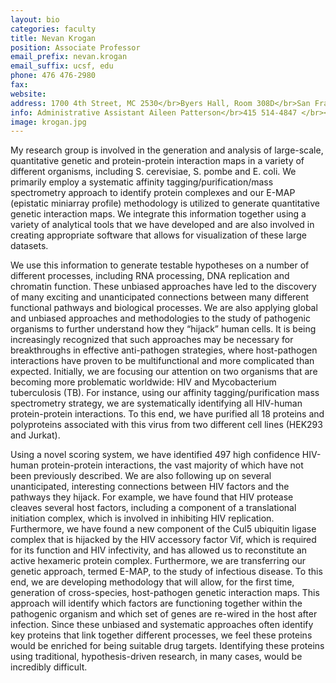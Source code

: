 ```yaml
---
layout: bio
categories: faculty
title: Nevan Krogan
position: Associate Professor
email_prefix: nevan.krogan
email_suffix: ucsf, edu
phone: 476 476-2980
fax: 
website: 
address: 1700 4th Street, MC 2530</br>Byers Hall, Room 308D</br>San Francisco, CA 94158-2530
info: Administrative Assistant Aileen Patterson</br>415 514-4847 </br><span class="e">aileen.paterson / ucsf, edu </span>
image: krogan.jpg
---
```


My research group is involved in the generation and analysis of large-scale, quantitative genetic and protein-protein interaction maps in a variety of different organisms, including S. cerevisiae, S. pombe and E. coli. We primarily employ a systematic affinity tagging/purification/mass spectrometry approach to identify protein complexes and our E-MAP (epistatic miniarray profile) methodology is utilized to generate quantitative genetic interaction maps. We integrate this information together using a variety of analytical tools that we have developed and are also involved in creating appropriate software that allows for visualization of these large datasets. 

We use this information to generate testable hypotheses on a number of different processes, including RNA processing, DNA replication and chromatin function. These unbiased approaches have led to the discovery of many exciting and unanticipated connections between many different functional pathways and biological processes. We are also applying global and unbiased approaches and methodologies to the study of pathogenic organisms to further understand how they “hijack” human cells. It is being increasingly recognized that such approaches may be necessary for breakthroughs in effective anti-pathogen strategies, where host-pathogen interactions have proven to be multifunctional and more complicated than expected. Initially, we are focusing our attention on two organisms that are becoming more problematic worldwide: HIV and Mycobacterium tuberculosis (TB). For instance, using our affinity tagging/purification mass spectrometry strategy, we are systematically identifying all HIV-human protein-protein interactions. To this end, we have purified all 18 proteins and polyproteins associated with this virus from two different cell lines (HEK293 and Jurkat). 

Using a novel scoring system, we have identified 497 high confidence HIV-human protein-protein interactions, the vast majority of which have not been previously described. We are also following up on several unanticipated, interesting connections between HIV factors and the pathways they hijack. For example, we have found that HIV protease cleaves several host factors, including a component of a translational initiation complex, which is involved in inhibiting HIV replication. Furthermore, we have found a new component of the Cul5 ubiquitin ligase complex that is hijacked by the HIV accessory factor Vif, which is required for its function and HIV infectivity, and has allowed us to reconstitute an active hexameric protein complex. Furthermore, we are transferring our genetic approach, termed E-MAP, to the study of infectious disease. To this end, we are developing methodology that will allow, for the first time, generation of cross-species, host-pathogen genetic interaction maps. This approach will identify which factors are functioning together within the pathogenic organism and which set of genes are re-wired in the host after infection. Since these unbiased and systematic approaches often identify key proteins that link together different processes, we feel these proteins would be enriched for being suitable drug targets. Identifying these proteins using traditional, hypothesis-driven research, in many cases, would be incredibly difficult.
